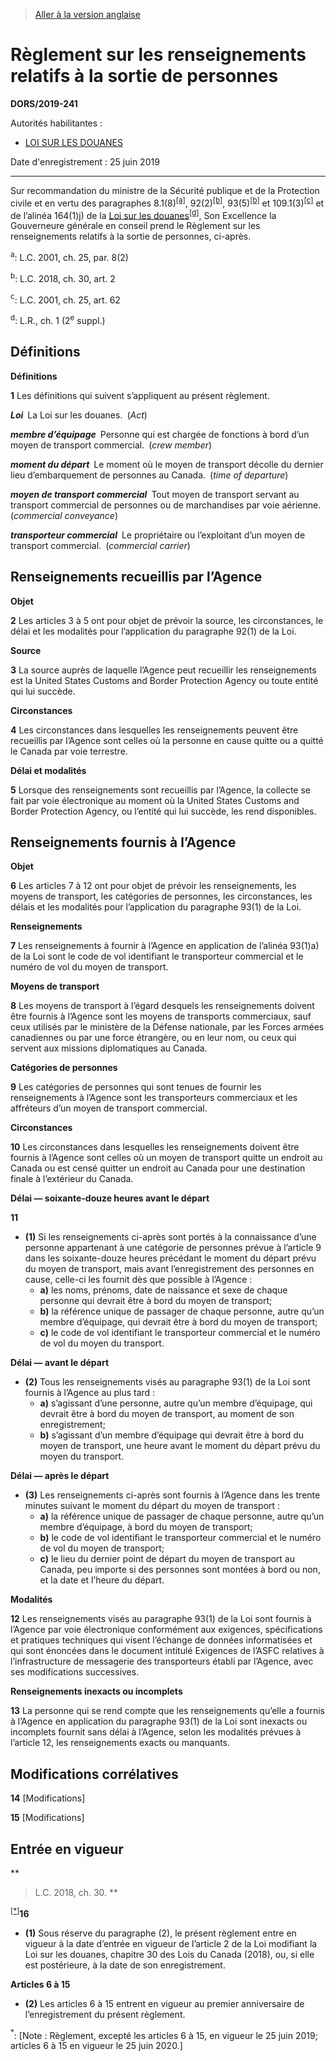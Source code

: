 > [Aller à la version anglaise](/en/Regulations/Statutory%20Orders%20and%20Regulations/2019/241.md)

# Règlement sur les renseignements relatifs à la sortie de personnes

**DORS/2019-241**

Autorités habilitantes : 
- [LOI SUR LES DOUANES](/fr/Lois/Lois%20du%20Canada/1985/ch.%201%20(2e%20suppl.).md)

Date d'enregistrement : 25 juin 2019

----------

Sur recommandation du ministre de la Sécurité publique et de la Protection civile et en vertu des paragraphes 8.1(8)<sup><a href='#nbp_81000-2-2886_hq_23640'>[a]</a></sup>, 92(2)<sup><a href='#nbp_81000-2-2886_hq_23641'>[b]</a></sup>, 93(5)<sup><a href='#nbp_81000-2-2886_hq_23641'>[b]</a></sup> et 109.1(3)<sup><a href='#nbp_81000-2-2886_hq_23642'>[c]</a></sup> et de l’alinéa 164(1)j) de la [Loi sur les douanes](/fr/Lois/Lois%20du%20Canada/1985/ch.%201%20(2e%20suppl.).md)<sup><a href='#nbp_81000-2-2886_hq_23643'>[d]</a></sup>, Son Excellence la Gouverneure générale en conseil prend le Règlement sur les renseignements relatifs à la sortie de personnes, ci-après.

<a name='nbp_81000-2-2886_hq_23640'><sup>a</sup></a>: L.C. 2001, ch. 25, par. 8(2)<br />

<a name='nbp_81000-2-2886_hq_23641'><sup>b</sup></a>: L.C. 2018, ch. 30, art. 2<br />

<a name='nbp_81000-2-2886_hq_23642'><sup>c</sup></a>: L.C. 2001, ch. 25, art. 62<br />

<a name='nbp_81000-2-2886_hq_23643'><sup>d</sup></a>: L.R., ch. 1 (2<sup>e</sup> suppl.)<br />




## Définitions



**Définitions**

**1** Les définitions qui suivent s’appliquent au présent règlement.

***Loi*** La Loi sur les douanes. (*Act*)

***membre d’équipage*** Personne qui est chargée de fonctions à bord d’un moyen de transport commercial. (*crew member*)

***moment du départ*** Le moment où le moyen de transport décolle du dernier lieu d’embarquement de personnes au Canada. (*time of departure*)

***moyen de transport commercial*** Tout moyen de transport servant au transport commercial de personnes ou de marchandises par voie aérienne. (*commercial conveyance*)

***transporteur commercial*** Le propriétaire ou l’exploitant d’un moyen de transport commercial. (*commercial carrier*)




## Renseignements recueillis par l’Agence



**Objet**

**2** Les articles 3 à 5 ont pour objet de prévoir la source, les circonstances, le délai et les modalités pour l’application du paragraphe 92(1) de la Loi.




**Source**

**3** La source auprès de laquelle l’Agence peut recueillir les renseignements est la United States Customs and Border Protection Agency ou toute entité qui lui succède.




**Circonstances**

**4** Les circonstances dans lesquelles les renseignements peuvent être recueillis par l’Agence sont celles où la personne en cause quitte ou a quitté le Canada par voie terrestre.




**Délai et modalités**

**5** Lorsque des renseignements sont recueillis par l’Agence, la collecte se fait par voie électronique au moment où la United States Customs and Border Protection Agency, ou l’entité qui lui succède, les rend disponibles.




## Renseignements fournis à l’Agence



**Objet**

**6** Les articles 7 à 12 ont pour objet de prévoir les renseignements, les moyens de transport, les catégories de personnes, les circonstances, les délais et les modalités pour l’application du paragraphe 93(1) de la Loi.




**Renseignements**

**7** Les renseignements à fournir à l’Agence en application de l’alinéa 93(1)a) de la Loi sont le code de vol identifiant le transporteur commercial et le numéro de vol du moyen de transport.




**Moyens de transport**

**8** Les moyens de transport à l’égard desquels les renseignements doivent être fournis à l’Agence sont les moyens de transports commerciaux, sauf ceux utilisés par le ministère de la Défense nationale, par les Forces armées canadiennes ou par une force étrangère, ou en leur nom, ou ceux qui servent aux missions diplomatiques au Canada.




**Catégories de personnes**

**9** Les catégories de personnes qui sont tenues de fournir les renseignements à l’Agence sont les transporteurs commerciaux et les affréteurs d’un moyen de transport commercial.




**Circonstances**

**10** Les circonstances dans lesquelles les renseignements doivent être fournis à l’Agence sont celles où un moyen de transport quitte un endroit au Canada ou est censé quitter un endroit au Canada pour une destination finale à l’extérieur du Canada.




**Délai — soixante-douze heures avant le départ**

**11** 

- **(1)** Si les renseignements ci-après sont portés à la connaissance d’une personne appartenant à une catégorie de personnes prévue à l’article 9 dans les soixante-douze heures précédant le moment du départ prévu du moyen de transport, mais avant l’enregistrement des personnes en cause, celle-ci les fournit dès que possible à l’Agence :
	- **a)** les noms, prénoms, date de naissance et sexe de chaque personne qui devrait être à bord du moyen de transport;
	- **b)** la référence unique de passager de chaque personne, autre qu’un membre d’équipage, qui devrait être à bord du moyen de transport;
	- **c)** le code de vol identifiant le transporteur commercial et le numéro de vol du moyen du transport.

**Délai — avant le départ**

- **(2)** Tous les renseignements visés au paragraphe 93(1) de la Loi sont fournis à l’Agence au plus tard :
	- **a)** s’agissant d’une personne, autre qu’un membre d’équipage, qui devrait être à bord du moyen de transport, au moment de son enregistrement;
	- **b)** s’agissant d’un membre d’équipage qui devrait être à bord du moyen de transport, une heure avant le moment du départ prévu du moyen du transport.

**Délai — après le départ**

- **(3)** Les renseignements ci-après sont fournis à l’Agence dans les trente minutes suivant le moment du départ du moyen de transport :
	- **a)** la référence unique de passager de chaque personne, autre qu’un membre d’équipage, à bord du moyen de transport;
	- **b)** le code de vol identifiant le transporteur commercial et le numéro de vol du moyen de transport;
	- **c)** le lieu du dernier point de départ du moyen de transport au Canada, peu importe si des personnes sont montées à bord ou non, et la date et l’heure du départ.




**Modalités**

**12** Les renseignements visés au paragraphe 93(1) de la Loi sont fournis à l’Agence par voie électronique conformément aux exigences, spécifications et pratiques techniques qui visent l’échange de données informatisées et qui sont énoncées dans le document intitulé Exigences de l’ASFC relatives à l’infrastructure de messagerie des transporteurs établi par l’Agence, avec ses modifications successives.




**Renseignements inexacts ou incomplets**

**13** La personne qui se rend compte que les renseignements qu’elle a fournis à l’Agence en application du paragraphe 93(1) de la Loi sont inexacts ou incomplets fournit sans délai à l’Agence, selon les modalités prévues à l’article 12, les renseignements exacts ou manquants.




## Modifications corrélatives


**14** [Modifications]



**15** [Modifications]




## Entrée en vigueur



**
> L.C. 2018, ch. 30.
**

<sup><a href='#nbp_SOR-2019-241_f_hq_24479'>[*]</a></sup>**16** 

- **(1)** Sous réserve du paragraphe (2), le présent règlement entre en vigueur à la date d’entrée en vigueur de l’article 2 de la Loi modifiant la Loi sur les douanes, chapitre 30 des Lois du Canada (2018), ou, si elle est postérieure, à la date de son enregistrement.

**Articles 6 à 15**

- **(2)** Les articles 6 à 15 entrent en vigueur au premier anniversaire de l’enregistrement du présent règlement.

<a name='nbp_SOR-2019-241_f_hq_24479'><sup>*</sup></a>: [Note : Règlement, excepté les articles 6 à 15, en vigueur le 25 juin 2019; articles 6 à 15 en vigueur le 25 juin 2020.]<br />


